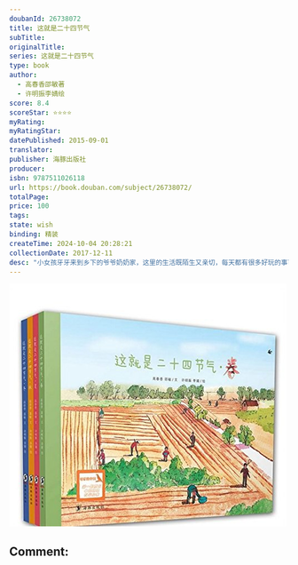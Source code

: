 ```yaml
---
doubanId: 26738072
title: 这就是二十四节气
subTitle: 
originalTitle: 
series: 这就是二十四节气
type: book
author: 
  - 高春香邵敏著
  - 许明振李婧绘
score: 8.4
scoreStar: ⭐⭐⭐⭐
myRating: 
myRatingStar: 
datePublished: 2015-09-01
translator: 
publisher: 海豚出版社
producer: 
isbn: 9787511026118
url: https://book.douban.com/subject/26738072/
totalPage: 
price: 100
tags: 
state: wish
binding: 精装
createTime: 2024-10-04 20:28:21
collectionDate: 2017-12-11
desc: "小女孩牙牙来到乡下的爷爷奶奶家，这里的生活既陌生又亲切，每天都有很多好玩的事可做，有很多神奇的秘密等待她去发现。春种夏长，秋收冬藏，牙牙在这里体验到一年里二十四节气的变化，渐渐听懂大自然母亲的语言！《这就是二十四节气》是由中国本土作者创作的自然科普图画书。它按照一年二十四节气的时间顺序，以黄河中下游地区一个小村落为例，讲述二十四节气这项古老发明的历史由来以及它对我们当下生活的影响和启示。这套书共分《春》《夏》《秋》《冬》4卷，每卷6个节气，书中故事以小女孩牙牙在爷爷家的经历为主线，同时分几大知识版块讲述与每个节气有关的天文、气象、物候、农事、民俗活动等知识，并辐射到南北不同地区，为小读者设计了记录节气变化的观察互动内容。每个节气还为孩子甄选出适合读诵记忆的节气诗词和谚语。小读者们既可以跟随牙牙的脚步，去看看何时种豆子，何时收麦子，何时摘西瓜，又可以...(展开全部)小女孩牙牙来到乡下的爷爷奶奶家，这里的生活既陌生又亲切，每天都有很多好玩的事可做，有很多神奇的秘密等待她去发现。春种夏长，秋收冬藏，牙牙在这里体验到一年里二十四节气的变化，渐渐听懂大自然母亲的语言！《这就是二十四节气》是由中国本土作者创作的自然科普图画书。它按照一年二十四节气的时间顺序，以黄河中下游地区一个小村落为例，讲述二十四节气这项古老发明的历史由来以及它对我们当下生活的影响和启示。这套书共分《春》《夏》《秋》《冬》4卷，每卷6个节气，书中故事以小女孩牙牙在爷爷家的经历为主线，同时分几大知识版块讲述与每个节气有关的天文、气象、物候、农事、民俗活动等知识，并辐射到南北不同地区，为小读者设计了记录节气变化的观察互动内容。每个节气还为孩子甄选出适合读诵记忆的节气诗词和谚语。小读者们既可以跟随牙牙的脚步，去看看何时种豆子，何时收麦子，何时摘西瓜，又可以参照知识版块图文并茂的演示，自己动手尝试各种好玩的手工技艺、传统游戏，从中体会古代劳动人民的智慧，发掘农耕文明留给我们的宝贵财富。当你在春分日仰望北斗七星、夏至日看到影长的变化，是否也和古人一样听懂了它们的诉说？无论是在城里还是在农村生活，我们都是自然的孩子，二十四节气，就是大自然母亲说给我们的语言！《这就是二十四节气》，用适合孩子阅读的图画书形式，把中国传统智慧和现代生活方式结合起来，揭示了自然界的魅力和农业的趣味。书中用精美的图画呈现出城市里孩子不常见到的农村生活劳动场景，唤起孩子心中至真至美的感受，同时启发孩子们知晓，无论生活如何变化，我们应该关注农业农村，关注纯粹的自然，关注我们衣食的初来源。书中涉及知识面广，编排清晰简明，选材紧贴儿童心理和求知特点，有助于拓展和激发孩子的博物兴趣，也能回答日常生活中孩子提出的许多疑问，十分适合家长、老师与孩子们共读，对于传统文化启蒙和自然科学教育都是不可多得的优良读物。8大版块，读懂节气：节气故事/历史由来古诗谚语/天文气候七十二候/动物植物农事活动/民俗节日图文详示，玩转节气：观察互动--填日历、涂气温科学实验--测日影、养蚕、观北斗知节气、蝉的发育传统技艺--竖蛋、踩高跷、包粽子、编蛋袋、制作荷花灯节气PK--飞行棋、抢西瓜、连连看、谁拿到\"金雪花\""
---
```


![image](99.Attachments/Files/s28476173.jpg)

Comment: 
---




